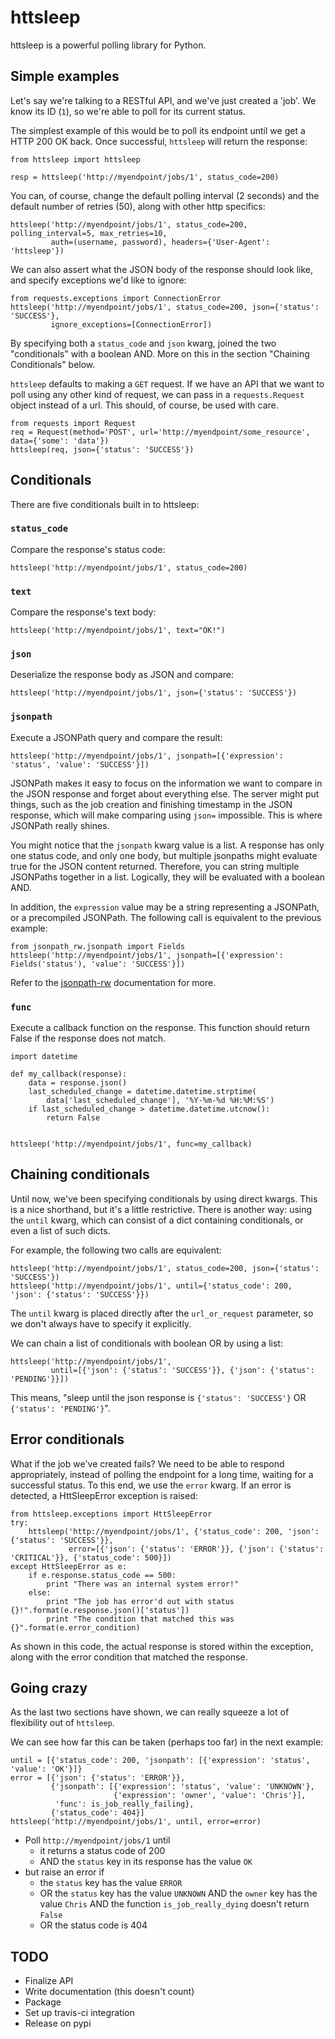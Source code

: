 # httsleep

httsleep is a powerful polling library for Python.

## Simple examples

Let's say we're talking to a RESTful API, and we've just created a 'job'. We know
its ID (`1`), so we're able to poll for its current status.

The simplest example of this would be to poll its endpoint until we get a HTTP 200 OK back.
Once successful, `httsleep` will return the response:

```
from httsleep import httsleep

resp = httsleep('http://myendpoint/jobs/1', status_code=200)
```

You can, of course, change the default polling interval (2 seconds) and the default number of retries (50), along
with other http specifics:

```
httsleep('http://myendpoint/jobs/1', status_code=200, polling_interval=5, max_retries=10,
         auth=(username, password), headers={'User-Agent': 'httsleep'})
```

We can also assert what the JSON body of the response should look like, and specify
exceptions we'd like to ignore:

```
from requests.exceptions import ConnectionError
httsleep('http://myendpoint/jobs/1', status_code=200, json={'status': 'SUCCESS'},
         ignore_exceptions=[ConnectionError])
```

By specifying both a `status_code` and `json` kwarg, joined the two "conditionals" with a boolean AND. More on this in the section "Chaining Conditionals" below.

`httsleep` defaults to making a `GET` request. If we have an API that we want to poll using any other kind of request,
we can pass in a `requests.Request` object instead of a url. This should, of course, be used with care.

```
from requests import Request
req = Request(method='POST', url='http://myendpoint/some_resource', data={'some': 'data'})
httsleep(req, json={'status': 'SUCCESS'})
```

## Conditionals

There are five conditionals built in to httsleep:

### `status_code`

Compare the response's status code:

```
httsleep('http://myendpoint/jobs/1', status_code=200)
```

### `text`

Compare the response's text body:

```
httsleep('http://myendpoint/jobs/1', text="OK!")
```

### `json`

Deserialize the response body as JSON and compare:

```
httsleep('http://myendpoint/jobs/1', json={'status': 'SUCCESS'})
```

### `jsonpath`

Execute a JSONPath query and compare the result:

```
httsleep('http://myendpoint/jobs/1', jsonpath=[{'expression': 'status', 'value': 'SUCCESS'}])
```

JSONPath makes it easy to focus on the information we want to compare in the JSON response
and forget about everything else. The server might put things, such as the job creation and finishing
timestamp in the JSON response, which will make comparing using `json=` impossible. This is where JSONPath really shines.

You might notice that the `jsonpath` kwarg value is a list. A response has only one status code, and only one body, but
multiple jsonpaths might evaluate true for the JSON content returned. Therefore, you can string multiple JSONPaths
together in a list. Logically, they will be evaluated with a boolean AND.

In addition, the `expression` value may be a string representing a JSONPath, or a precompiled JSONPath. The following call
is equivalent to the previous example:

```
from jsonpath_rw.jsonpath import Fields
httsleep('http://myendpoint/jobs/1', jsonpath=[{'expression': Fields('status'), 'value': 'SUCCESS'}])
```

Refer to the [jsonpath-rw](http://jsonpath-rw.readthedocs.io/en/latest/) documentation for more.

### `func`

Execute a callback function on the response. This function should return False if the response does not match.

```
import datetime

def my_callback(response):
    data = response.json()
    last_scheduled_change = datetime.datetime.strptime(
        data['last_scheduled_change'], '%Y-%m-%d %H:%M:%S')
    if last_scheduled_change > datetime.datetime.utcnow():
        return False


httsleep('http://myendpoint/jobs/1', func=my_callback)
```

## Chaining conditionals

Until now, we've been specifying conditionals by using direct kwargs. This is a nice shorthand, but it's a little restrictive.
There is another way: using the `until` kwarg, which can consist of a dict containing conditionals, or even a list of such dicts.

For example, the following two calls are equivalent:

```
httsleep('http://myendpoint/jobs/1', status_code=200, json={'status': 'SUCCESS'})
httsleep('http://myendpoint/jobs/1', until={'status_code': 200, 'json': {'status': 'SUCCESS'}})
```

The `until` kwarg is placed directly after the `url_or_request` parameter, so we don't always have to specify it explicitly.

We can chain a list of conditionals with boolean OR by using a list:

```
httsleep('http://myendpoint/jobs/1',
         until=[{'json': {'status': 'SUCCESS'}}, {'json': {'status': 'PENDING'}}])
```

This means, "sleep until the json response is `{'status': 'SUCCESS'}` OR `{'status': 'PENDING'}`".

## Error conditionals

What if the job we've created fails? We need to be able to respond appropriately, instead of polling the endpoint for a long time,
waiting for a successful status. To this end, we use the `error` kwarg. If an error is detected, a HttSleepError exception is raised:

```
from httsleep.exceptions import HttSleepError
try:
    httsleep('http://myendpoint/jobs/1', {'status_code': 200, 'json': {'status': 'SUCCESS'}},
             error=[{'json': {'status': 'ERROR'}}, {'json': {'status': 'CRITICAL'}}, {'status_code': 500}])
except HttSleepError as e:
    if e.response.status_code == 500:
        print "There was an internal system error!"
    else:
        print "The job has error'd out with status {}!".format(e.response.json()['status'])
        print "The condition that matched this was {}".format(e.error_condition)
```

As shown in this code, the actual response is stored within the exception, along with the error condition that matched the response.

## Going crazy

As the last two sections have shown, we can really squeeze a lot of flexibility out of `httsleep`.

We can see how far this can be taken (perhaps too far) in the next example:

```
until = [{'status_code': 200, 'jsonpath': [{'expression': 'status', 'value': 'OK'}]}
error = [{'json': {'status': 'ERROR'}},
         {'jsonpath': [{'expression': 'status', 'value': 'UNKNOWN'},
                       {'expression': 'owner', 'value': 'Chris'}],
          'func': is_job_really_failing},
         {'status_code': 404}]
httsleep('http://myendpoint/jobs/1', until, error=error)
```

* Poll `http://myendpoint/jobs/1` until
    * it returns a status code of 200
    * AND the `status` key in its response has the value `OK`
* but raise an error if
    * the `status` key has the value `ERROR`
    * OR the `status` key has the value `UNKNOWN` AND the `owner` key has the value `Chris` AND the function `is_job_really_dying` doesn't return `False`
    * OR the status code is 404

## TODO

* Finalize API
* Write documentation (this doesn't count)
* Package
* Set up travis-ci integration
* Release on pypi
